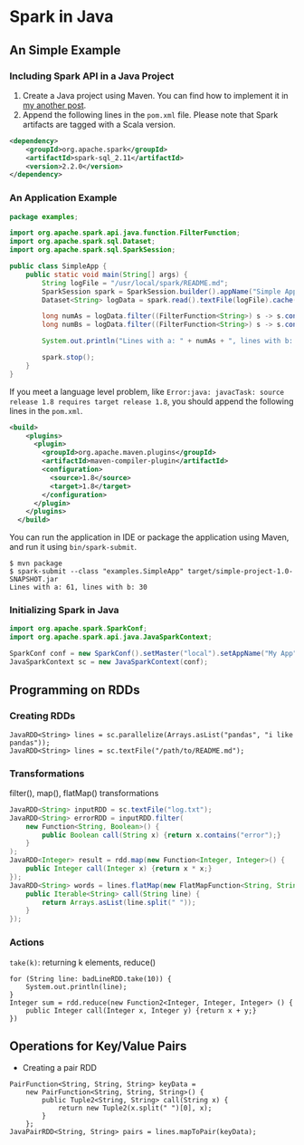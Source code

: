 # Spark in Java
## An Simple Example
### Including Spark API in a Java Project
1. Create a Java project using Maven. You can find how to implement it in [my another post](../b20171023.md).  
2. Append the following lines in the `pom.xml` file. Please note that Spark artifacts are tagged with a Scala version.
```xml
<dependency>
	<groupId>org.apache.spark</groupId>
	<artifactId>spark-sql_2.11</artifactId>
	<version>2.2.0</version>
</dependency>
```

### An Application Example
```java
package examples;

import org.apache.spark.api.java.function.FilterFunction;
import org.apache.spark.sql.Dataset;
import org.apache.spark.sql.SparkSession;

public class SimpleApp {
    public static void main(String[] args) {
        String logFile = "/usr/local/spark/README.md";
        SparkSession spark = SparkSession.builder().appName("Simple Application").master("local").getOrCreate();
        Dataset<String> logData = spark.read().textFile(logFile).cache();

        long numAs = logData.filter((FilterFunction<String>) s -> s.contains("a")).count();
        long numBs = logData.filter((FilterFunction<String>) s -> s.contains("b")).count();

        System.out.println("Lines with a: " + numAs + ", lines with b: " + numBs);

        spark.stop();
    }
}
```
If you meet a language level problem, like `Error:java: javacTask: source release 1.8 requires target release 1.8`, you should append the following lines in the `pom.xml`.  
```xml
<build>
    <plugins>
      <plugin>
        <groupId>org.apache.maven.plugins</groupId>
        <artifactId>maven-compiler-plugin</artifactId>
        <configuration>
          <source>1.8</source>
          <target>1.8</target>
        </configuration>
      </plugin>
    </plugins>
  </build>
```
You can run the application in IDE or package the application using Maven, and run it using `bin/spark-submit`.
```
$ mvn package
$ spark-submit --class "examples.SimpleApp" target/simple-project-1.0-SNAPSHOT.jar
Lines with a: 61, lines with b: 30
```

### Initializing Spark in Java
```java
import org.apache.spark.SparkConf;
import org.apache.spark.api.java.JavaSparkContext;

SparkConf conf = new SparkConf().setMaster("local").setAppName("My App");
JavaSparkContext sc = new JavaSparkContext(conf);
```

## Programming on RDDs
### Creating RDDs
```
JavaRDD<String> lines = sc.parallelize(Arrays.asList("pandas", "i like pandas"));
JavaRDD<String> lines = sc.textFile("/path/to/README.md");
```

### Transformations
filter(), map(), flatMap() transformations
```java
JavaRDD<String> inputRDD = sc.textFile("log.txt");
JavaRDD<String> errorRDD = inputRDD.filter(
	new Function<String, Boolean>() {
		public Boolean call(String x) {return x.contains("error");}
	}
);
JavaRDD<Integer> result = rdd.map(new Function<Integer, Integer>() {
	public Integer call(Integer x) {return x * x;}
});
JavaRDD<String> words = lines.flatMap(new FlatMapFunction<String, String>() {
	public Iterable<String> call(String line) {
		return Arrays.asList(line.split(" "));
	}
});
```

### Actions
`take(k)`: returning k elements, reduce()
```
for (String line: badLineRDD.take(10)) {
	System.out.println(line);
}
Integer sum = rdd.reduce(new Function2<Integer, Integer, Integer> () {
	public Integer call(Integer x, Integer y) {return x + y;}
})
```

## Operations for Key/Value Pairs
- Creating a pair RDD
```
PairFunction<String, String, String> keyData =
	new PairFunction<String, String, String>() {
		public Tuple2<String, String> call(String x) {
			return new Tuple2(x.split(" ")[0], x);
		}
	};
JavaPairRDD<String, String> pairs = lines.mapToPair(keyData);
```



